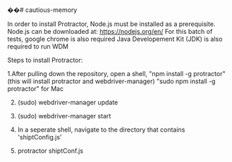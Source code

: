 ��# cautious-memory



In order to install Protractor, Node.js must be installed as a prerequisite.
Node.js can be downloaded at: https://nodejs.org/en/
For this batch of tests, google chrome is also required
Java Developement Kit (JDK) is also required to run WDM

Steps to install Protractor:

1.After pulling down the repository, open a shell, "npm install -g protractor"  
  (this will install protractor and webdriver-manager) 
  "sudo npm install -g protractor" for Mac
  
2. (sudo) webdriver-manager update

3. (sudo) webdriver-manager start

4. In a seperate shell, navigate to the directory that contains
  'shiptConfig.js'

5. protractor shiptConf.js  

